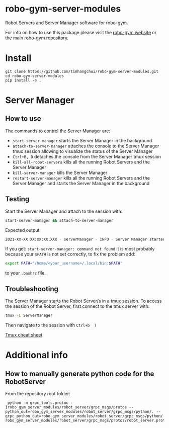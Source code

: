 # robo-gym-server-modules

Robot Servers and Server Manager software for robo-gym.

For info on how to use this package please visit the [robo-gym website](https://sites.google.com/view/robo-gym) or the main [robo-gym repository](https://github.com/jr-robotics/robo-gym).
# Install

```
git clone https://github.com/tinhangchui/robo-gym-server-modules.git
cd robo-gym-server-modules
pip install -e .
```

# Server Manager

## How to use

The commands to control the Server Manager are:

- `start-server-manager` starts the Server Manager in the background
- `attach-to-server-manager` attaches the console to the Server Manager tmux session allowing to visualize the status of the Server Manager
- `Ctrl+B, D` detaches the console from the Server Manager tmux session
- `kill-all-robot-servers` kills all the running Robot Servers and the Server Manager
- `kill-server-manager` kills the Server Manager
- `restart-server-manager` kills all the running Robot Servers and the Server Manager and starts the Server Manager in the background

## Testing 

Start the Server Manager and attach to the session with: 

```sh
start-server-manager && attach-to-server-manager
```
Expected output:

```sh
2021-XX-XX XX:XX:XX,XXX - serverManager - INFO - Server Manager started at 50100
```

If you get: `start-server-manager: command not found` it is most probably because your `$PATH` is not set correctly, to fix the problem add:

```bash
export PATH="/home/<your_username>/.local/bin:$PATH"
```

to your `.bashrc` file. 

## Troubleshooting

The Server Manager starts the Robot Server/s in a [tmux](https://github.com/tmux/tmux/wiki) session. To access the session of the Robot Server, first connect to the tmux server with:
```sh
tmux -L ServerManager 
```
Then navigate to the session with `Ctrl+b  )`

[Tmux cheat sheet](https://tmuxcheatsheet.com/)


# Additional info

## How to manually generate python code for the RobotServer

From the repository root folder:
```
 python -m grpc_tools.protoc -Irobo_gym_server_modules/robot_server/grpc_msgs/protos --python_out=robo_gym_server_modules/robot_server/grpc_msgs/python/. --grpc_python_out=robo_gym_server_modules/robot_server/grpc_msgs/python/. robo_gym_server_modules/robot_server/grpc_msgs/protos/robot_server.proto
```
